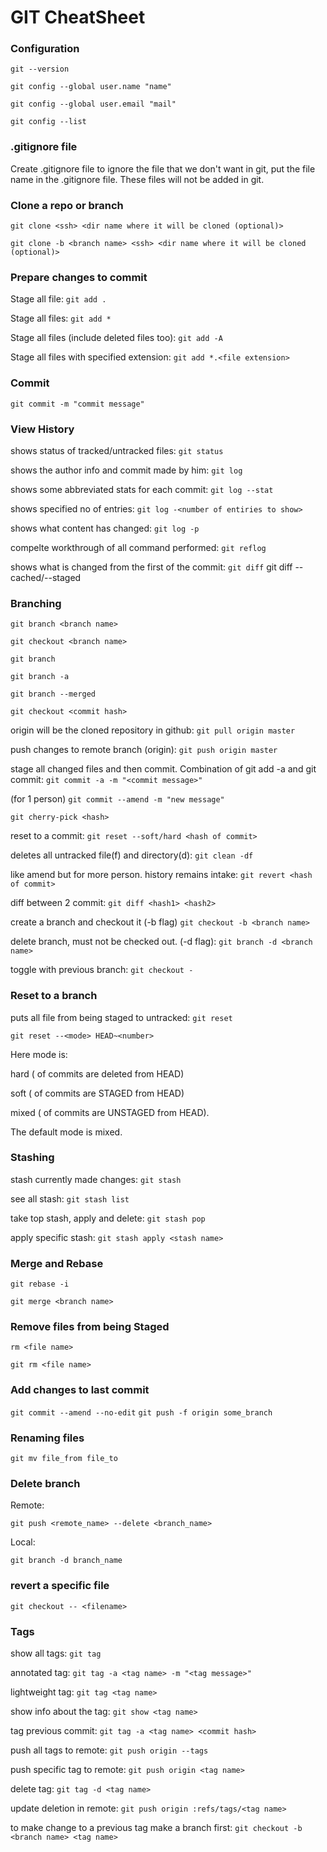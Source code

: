 # GIT CheatSheet

### Configuration

`git --version`

`git config --global user.name "name"`

`git config --global user.email "mail"`

`git config --list`


### .gitignore file

Create .gitignore file to ignore the file that we don't want in git, put the file name in the .gitignore file. These files will not be added in git.

### Clone a repo or branch

`git clone <ssh> <dir name where it will be cloned (optional)>`

`git clone -b <branch name> <ssh> <dir name where it will be cloned (optional)>`


### Prepare changes to commit

Stage all file: `git add . `

Stage all files: `git add *`

Stage all files (include deleted files too): `git add -A`

Stage all files with specified extension: `git add *.<file extension>`

### Commit

`git commit -m "commit message"`

### View History

shows status of tracked/untracked files: `git status`

shows the author info and commit made by him: `git log`

shows some abbreviated stats for each commit: `git log --stat`

shows specified no of entries: `git log -<number of entiries to show>`

shows what content has changed: `git log -p`


compelte workthrough of all command performed: `git reflog`

shows what is changed from the first of the commit: `git diff` 
git diff --cached/--staged

### Branching

`git branch <branch name>`

`git checkout <branch name>`

`git branch`

`git branch -a`

`git branch --merged`

`git checkout <commit hash>`

origin will be the cloned repository in github: `git pull origin master`

push changes to remote branch (origin): `git push origin master`

stage all changed files and then commit. Combination of git add -a and git commit: `git commit -a -m "<commit message>"`

(for 1 person) `git commit --amend -m "new message"`

`git cherry-pick <hash>`

reset to a commit: `git reset --soft/hard <hash of commit>`

deletes all untracked file(f) and directory(d): `git clean -df` 


like amend but for more person. history remains intake: `git revert <hash of commit>`

diff between 2 commit: `git diff <hash1> <hash2>`

create a branch and checkout it (-b flag) `git checkout -b <branch name>` 

delete branch, must not be checked out. (-d flag): `git branch -d <branch name>`

toggle with previous branch: `git checkout - ` 

### Reset to a branch

puts all file from being staged to untracked: `git reset`

`git reset --<mode> HEAD~<number>`

Here mode is:

hard (<number> of commits are deleted from HEAD)

soft (<number> of commits are STAGED from HEAD)

mixed (<number> of commits are UNSTAGED from HEAD). 

The default mode is mixed.

### Stashing

stash currently made changes: `git stash`

see all stash: `git stash list`

take top stash, apply and delete: `git stash pop` 

apply specific stash: `git stash apply <stash name>`

### Merge and Rebase

`git rebase -i`

`git merge <branch name>`

### Remove files from being Staged
`rm <file name>`

`git rm <file name>`

### Add changes to last commit

`git commit --amend --no-edit`
`git push -f origin some_branch` 


### Renaming files

`git mv file_from file_to`


### Delete branch

Remote:

`git push <remote_name> --delete <branch_name>`

Local:

`git branch -d branch_name`

### revert a specific file

`git checkout -- <filename>`

### Tags

show all tags: `git tag`

annotated tag: `git tag -a <tag name> -m "<tag message>"`

lightweight tag: `git tag <tag name>`

show info about the tag: `git show <tag name>`

tag previous commit: `git tag -a <tag name> <commit hash>`

push all tags to remote: `git push origin --tags`

push specific tag to remote: `git push origin <tag name>`

delete tag: `git tag -d <tag name>`

update deletion in remote: `git push origin :refs/tags/<tag name>`

to make change to a previous tag make a branch first: `git checkout -b <branch name> <tag name>`